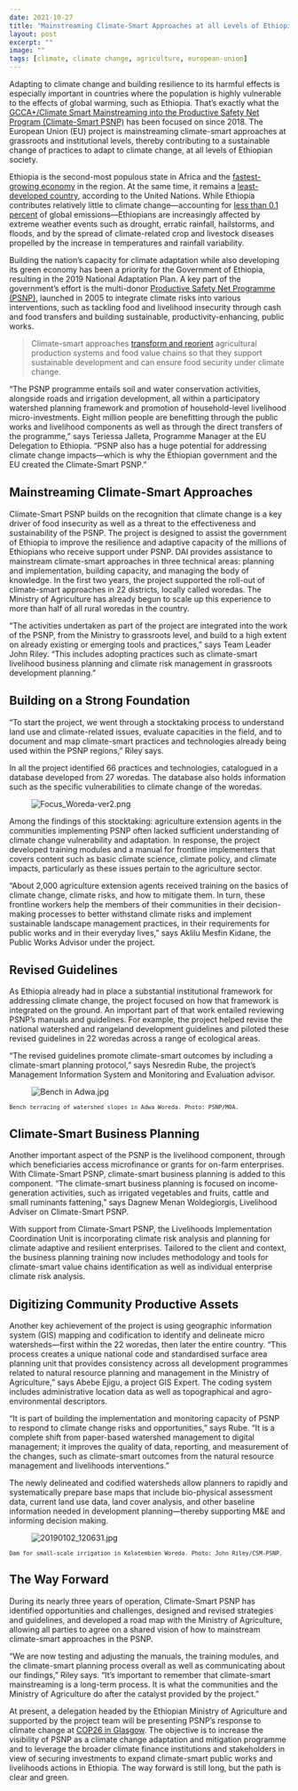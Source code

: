```yaml
---
date: 2021-10-27
title: "Mainstreaming Climate-Smart Approaches at all Levels of Ethiopian Society"
layout: post
excerpt: ""
image: ""
tags: [climate, climate change, agriculture, european-union]
---
```

<p>Adapting to climate change and building resilience to its harmful effects is especially important in countries where the population is highly vulnerable to the effects of global warming, such as Ethiopia. That’s exactly what the <a href="https://www.dai.com/our-work/projects/ethiopia-technical-assistance-to-support-gcca-plus-mainstreaming-of-climate-smart-planning-and-implementation-approaches">GCCA+/Climate Smart Mainstreaming into the Productive Safety Net Program (Climate-Smart PSNP)</a> has been focused on since 2018. The European Union (EU) project is mainstreaming climate-smart approaches at grassroots and institutional levels, thereby contributing to a sustainable change of practices to adapt to climate change, at all levels of Ethiopian society.</p><p>Ethiopia is the second-most populous state in Africa and the <a href="https://www.worldbank.org/en/country/ethiopia/overview">fastest-growing economy</a> in the region. At the same time, it remains a <a href="https://data.worldbank.org/?locations=XL-ET">least-developed country</a>, according to the United Nations. While Ethiopia contributes relatively little to climate change—accounting for <a href="https://www.thereporterethiopia.com/article/waste-management-problem-cant-be-discarded-easily">less than 0.1 percent</a> of global emissions—Ethiopians are increasingly affected by extreme weather events such as drought, erratic rainfall, hailstorms, and floods, and by the spread of climate-related crop and livestock diseases propelled by the increase in temperatures and rainfall variability.</p><p>Building the nation’s capacity for climate adaptation while also developing its green economy has been a priority for the Government of Ethiopia, resulting in the 2019 National Adaptation Plan. A key part of the government’s effort is the multi-donor <a href="https://en.wikipedia.org/wiki/Productive_Safety_Net_Programme">Productive Safety Net Programme (PSNP)</a>, launched in 2005 to integrate climate risks into various interventions, such as tackling food and livelihood insecurity through cash and food transfers and building sustainable, productivity-enhancing, public works.</p><blockquote>Climate-smart approaches <a href="https://www.fao.org/climate-smart-agriculture-sourcebook/concept/en/">transform and reorient</a> agricultural production systems and food value chains so that they support sustainable development and can ensure food security under climate change.</blockquote><p>“The PSNP programme entails soil and water conservation activities, alongside roads and irrigation development‚ all within a participatory watershed planning framework and promotion of household-level livelihood micro-investments. Eight million people are benefitting through the public works and livelihood components as well as through the direct transfers of the programme,” says Teriessa Jalleta, Programme Manager at the EU Delegation to Ethiopia. “PSNP also has a huge potential for addressing climate change impacts—which is why the Ethiopian government and the EU created the Climate-Smart PSNP.”</p><h2 id="mainstreaming-climate-smart-approaches">Mainstreaming Climate-Smart Approaches</h2><p>Climate-Smart PSNP builds on the recognition that climate change is a key driver of food insecurity as well as a threat to the effectiveness and sustainability of the PSNP. The project is designed to assist the government of Ethiopia to improve the resilience and adaptive capacity of the millions of Ethiopians who receive support under PSNP. DAI provides assistance to mainstream climate-smart approaches in three technical areas: planning and implementation, building capacity, and managing the body of knowledge. In the first two years, the project supported the roll-out of climate-smart approaches in 22 districts, locally called woredas. The Ministry of Agriculture has already begun to scale up this experience to more than half of all rural woredas in the country.</p><p>“The activities undertaken as part of the project are integrated into the work of the PSNP, from the Ministry to grassroots level, and build to a high extent on already existing or emerging tools and practices,” says Team Leader John Riley. “This includes adopting practices such as climate-smart livelihood business planning and climate risk management in grassroots development planning.”</p><h2 id="building-on-a-strong-foundation">Building on a Strong Foundation</h2><p>“To start the project, we went through a stocktaking process to understand land use and climate-related issues, evaluate capacities in the field, and to document and map climate-smart practices and technologies already being used within the PSNP regions,” Riley says.</p><p>In all the project identified 66 practices and technologies, catalogued in a database developed from 27 woredas. The database also holds information such as the specific vulnerabilities to climate change of the woredas.</p><figure class="kg-card kg-image-card"><img src="https://pubs.ghost.io/uploads/Focus_Woreda-ver2.png" class="kg-image" alt="Focus_Woreda-ver2.png" loading="lazy"></figure><p>Among the findings of this stocktaking: agriculture extension agents in the communities implementing PSNP often lacked sufficient understanding of climate change vulnerability and adaptation. In response, the project developed training modules and a manual for frontline implementers that covers content such as basic climate science, climate policy, and climate impacts, particularly as these issues pertain to the agriculture sector.</p><p>“About 2,000 agriculture extension agents received training on the basics of climate change, climate risks, and how to mitigate them. In turn, these frontline workers help the members of their communities in their decision-making processes to better withstand climate risks and implement sustainable landscape management practices, in their requirements for public works and in their everyday lives,” says Aklilu Mesfin Kidane, the Public Works Advisor under the project.</p><h2 id="revised-guidelines">Revised Guidelines</h2><p>As Ethiopia already had in place a substantial institutional framework for addressing climate change, the project focused on how that framework is integrated on the ground. An important part of that work entailed reviewing PSNP’s manuals and guidelines. For example, the project helped revise the national watershed and rangeland development guidelines and piloted these revised guidelines in 22 woredas across a range of ecological areas.</p><p>“The revised guidelines promote climate-smart outcomes by including a climate-smart planning protocol,” says Nesredin Rube, the project’s Management Information System and Monitoring and Evaluation advisor.</p><figure class="kg-card kg-image-card"><img src="https://pubs.ghost.io/uploads/Bench%20in%20Adwa.jpg" class="kg-image" alt="Bench in Adwa.jpg" loading="lazy"></figure><p><code><code>Bench terracing of watershed slopes in Adwa Woreda. Photo: PSNP/MOA.</code></code></p><h2 id="climate-smart-business-planning">Climate-Smart Business Planning</h2><p>Another important aspect of the PSNP is the livelihood component, through which beneficiaries access microfinance or grants for on-farm enterprises. With Climate-Smart PSNP, climate-smart business planning is added to this component. “The climate-smart business planning is focused on income-generation activities, such as irrigated vegetables and fruits, cattle and small ruminants fattening,” says Dagnew Menan Woldegiorgis, Livelihood Adviser on Climate-Smart PSNP.</p><p>With support from Climate-Smart PSNP, the Livelihoods Implementation Coordination Unit is incorporating climate risk analysis and planning for climate adaptive and resilient enterprises. Tailored to the client and context, the business planning training now includes methodology and tools for climate-smart value chains identification as well as individual enterprise climate risk analysis.</p><h2 id="digitizing-community-productive-assets">Digitizing Community Productive Assets</h2><p>Another key achievement of the project is using geographic information system (GIS) mapping and codification to identify and delineate micro watersheds—first within the 22 woredas, then later the entire country. “This process creates a unique national code and standardised surface area planning unit that provides consistency across all development programmes related to natural resource planning and management in the Ministry of Agriculture,” says Abebe Ejigu, a project GIS Expert. The coding system includes administrative location data as well as topographical and agro-environmental descriptors.</p><p>“It is part of building the implementation and monitoring capacity of PSNP to respond to climate change risks and opportunities,” says Rube. “It is a complete shift from paper-based watershed management to digital management; it improves the quality of data, reporting, and measurement of the changes, such as climate-smart outcomes from the natural resource management and livelihoods interventions.”</p><p>The newly delineated and codified watersheds allow planners to rapidly and systematically prepare base maps that include bio-physical assessment data, current land use data, land cover analysis, and other baseline information needed in development planning—thereby supporting M&amp;E and informing decision making.</p><figure class="kg-card kg-image-card"><img src="https://pubs.ghost.io/uploads/20190102_120631.jpg" class="kg-image" alt="20190102_120631.jpg" loading="lazy"></figure><p><code><code>Dam for small-scale irrigation in Kolatembien Woreda. Photo: John Riley/CSM-PSNP.</code></code></p><h2 id="the-way-forward">The Way Forward</h2><p>During its nearly three years of operation, Climate-Smart PSNP has identified opportunities and challenges, designed and revised strategies and guidelines, and developed a road map with the Ministry of Agriculture, allowing all parties to agree on a shared vision of how to mainstream climate-smart approaches in the PSNP.</p><p>“We are now testing and adjusting the manuals, the training modules, and the climate-smart planning process overall as well as communicating about our findings,” Riley says. “It’s important to remember that climate-smart mainstreaming is a long-term process. It is what the communities and the Ministry of Agriculture do after the catalyst provided by the project.”</p><p>At present, a delegation headed by the Ethiopian Ministry of Agriculture and supported by the project team will be presenting PSNP’s response to climate change at <a href="https://ukcop26.org/">COP26 in Glasgow</a>. The objective is to increase the visibility of PSNP as a climate change adaptation and mitigation programme and to leverage the broader climate finance institutions and stakeholders in view of securing investments to expand climate-smart public works and livelihoods actions in Ethiopia. The way forward is still long, but the path is clear and green.</p>
  